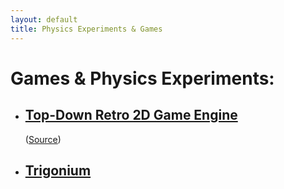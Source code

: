 ```yaml
---
layout: default
title: Physics Experiments & Games
---
```


<h1 class="owner-name">Games & Physics Experiments:</h1>

<ul>
  <li>
    <span>
      <a href="{{ site.url }}/retro-2d-game-engine-demo/"><h2>Top-Down Retro 2D Game Engine</h2></a>
      (<a href="https://github.com/DusanDimitric/trigonium">Source</a>)
    </span>
  </li>
  <li><a href="{{ site.url }}/trigonium/"><h2>Trigonium</h2></a></li>
</ul>

